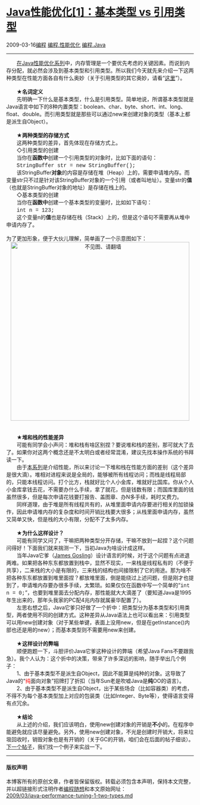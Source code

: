 <!DOCTYPE html>
<html xmlns="http://www.w3.org/1999/xhtml" xml:lang="zh-CN">
<head>
<meta http-equiv="Content-Type" content="text/html; charset=utf-8" />
<meta name="generator" content="Python script by program.think@gmail.com" />
<meta name="provider" content="program-think.blogspot.com" />
<link type="text/css" rel="stylesheet" href="../../css/program-think.css" />
<title>Java性能优化[1]：基本类型 vs 引用类型 - 编程随想的博客</title>
</head>
<body>
<div id="main" style="width:100%;">
<h1><a href="../../index.md" title="回到首页">Java性能优化[1]：基本类型 vs 引用类型</a></h1>
<div class="post-info"><span class="date-header">2009-03-16</span><a href="../../tags/E7BC96E7A88B.md" class="tag">编程</a> <a href="../../tags/E7BC96E7A88B.E680A7E883BDE4BC98E58C96.md" class="tag">编程.性能优化</a> <a href="../../tags/E7BC96E7A88B.Java.md" class="tag">编程.Java</a> </div>
<hr>
<div class="post">
　　<a href="../../2009/03/java-performance-tuning-0-overview.md">在Java性能优化系列</a>中，内存管理是一个要优先考虑的关键因素。而说到内存分配，就必然会涉及到基本类型和引用类型。所以我们今天就先来介绍一下这两种类型在性能方面各自有什么奥妙（关于引用类型的其它奥妙，请看“<a href="../../2009/03/java-reference-types-detail.md">这里</a>”）。<!--program-think--><br /><br />　　★<b>名词定义</b><br />　　先明确一下什么是基本类型，什么是引用类型。简单地说，所谓基本类型就是Java语言中如下的8种内置类型：boolean、char、byte、short、int、long、float、double。而引用类型就是那些可以通过new来创建对象的类型（基本上都是派生自Object）。<br /><br />　　★<b>两种类型的存储方式</b><br />　　这两种类型的差异，首先体现在存储方式上。<br />　　◇引用类型的创建<br />　　当你在<b>函数中</b>创建一个引用类型的对象时，比如下面的语句：<br />　　<span style="font-family:Courier New;">StringBuffer str = new StringBuffer();</span><br />　　该StringBuffer<b>对象</b>的内容是存储在堆（Heap）上的，需要申请堆内存。而变量str只不过是针对该StringBuffer对象的一个引用（或者叫地址）。变量str的<b>值</b>（也就是StringBuffer对象的地址）是存储在栈上的。<br />　　◇基本类型的创建<br />　　当你在<b>函数中</b>创建一个基本类型的变量时，比如如下语句：<br />　　<span style="font-family:Courier New;">int n = 123;</span><br />　　这个变量n的<b>值</b>也是存储在栈（Stack）上的，但是这个语句不需要再从堆中申请内存了。<br /><br />为了更加形象，便于大伙儿理解，简单画了一个示意图如下：<br /><center><img src="../../images/2009/03/OgAAADfJvtKaB8finO0otLgLKBqGUQ2lYJGlzQAZCE1qUybiJ9XKK8TrbaBfFVYT1g5DbqIza3sKbsWm2MjeZM4mWoEA15jOjE1kRvoUZjXROWyVUiJ7dUWGWSBV" width="480" alt="不见图、请翻墙" /></center><br /><br />　　★<b>堆和栈的性能差异</b><br />　　可能有同学会小声问：堆和栈有啥区别捏？要说堆和栈的差别，那可就大了去了。如果你对这两个概念还是不太明白或者经常混淆，建议先找本操作系统的书拜读一下。<br />　　由于<a href="../../2009/03/java-performance-tuning-0-overview.md">本系列</a>是介绍性能，所以来讨论一下堆和栈在性能方面的差别（这个差异是很大滴）。堆相对进程来说是全局的，能够被所有线程访问；而栈是线程局部的，只能本线程访问。打个比方，栈就好比个人小金库，堆就好比国库。你从个人小金库拿钱去花，不需要办什么手续，拿了就花，但是钱数有限；而国库里面的钱虽然很多，但是每次申请花钱要打报告、盖图章、办N多手续，耗时又费力。<br />　　同样道理，由于堆是所有线程共有的，从堆里面申请内存要进行相关的加锁操作，因此申请堆内存的复杂度和时间开销比栈要大很多；从栈里面申请内存，虽然又简单又快，但是栈的大小有限，分配不了太多内存。<br /><br />　　★<b>为什么这样设计？</b><br />　　可能有同学又问了，干嘛把两种类型分开存储，干嘛不放到一起捏？这个问题问得好！下面我们就来揣测一下，当初Java为啥设计成这样。<br />　　当年Java它爹（<a href="http://en.wikipedia.org/wiki/James_Gosling" target="_blank" rel="nofollow">James Gosling</a>）设计语言的时候，对于这个问题有点进退两难。如果把各种东东都放置到栈中，显然不现实，一来栈是线程私有的（不便于共享），二来栈的大小是有限的，三来栈的结构也间接限制了它的用途。那为啥不把各种东东都放置到堆里面捏？都放堆里面，倒是能绕过上述问题，但是刚才也提到了，申请堆内存要办很多手续，太繁琐。如果仅仅在函数中写一个简单的“<span style="font-family:Courier New;">int n  = 0;</span>”，也要到堆里面去分配内存，那性能就大大滴差了（要知道Java是1995年生出来的，那年头我家的PC配4兆内存就属豪华配置了）。<br />　　左思右想之后，Java它爹只好做了一个折中：把类型分为基本类型和引用类型，两者使用不同的创建方式。这种差异从Java语法上也可以看出来：引用类型可以用new创建对象（对于某些单键，表面上没用new，但是在getInstance()内部也还是用的new）；而基本类型则不需要用new来创建。<br /><br />　　★<b>这样设计的弊端</b><br />　　顺便跑题一下，斗胆评价Java它爹这种设计的弊端（希望Java Fans不要跟我急）。我个人认为：这个折中的决策，带来了许多深远的影响，随手举出几个例子：<br />　　1、由于基本类型不是派生自Object，因此不能算是纯种的对象。这导致了Java的“<span style="color:red;">纯</span>面向对象”招牌打了折扣（当年Sun老是吹嘘Java是<b>纯</b>OO的语言）。<br />　　2、由于基本类型不是派生自Object，出于某些场合（比如容器类）的考虑，不得不为每个基本类型加上对应的包装类（比如Integer、Byte等），使得语言变得有点冗余。<br /><br />　　★<b>结论</b><br />　　从上述的介绍，我们应该明白，使用new创建对象的开销是<b>不小</b>的。在程序中能避免就应该尽量避免。另外，使用new创建对象，不光是创建时开销大，将来垃圾回收时，销毁对象也是有开销的（关于GC的开销，咱们会在后面的帖子细谈）。<a href="../../2009/03/java-performance-tuning-2-string.md">下一个帖子</a>，我们找一个例子来实战一下。<div class="blogger-post-footer">
</div>
<hr>
<div class="copyright">
<h4>版权声明</h4>
本博客所有的原创文章，作者皆保留版权。转载必须包含本声明，保持本文完整，并以超链接形式注明作者<a href="mailto:program.think@gmail.com">编程随想</a>和本文原始网址：<br>
<a href="2009/03/java-performance-tuning-1-two-types.md">2009/03/java-performance-tuning-1-two-types.md</a>
</div>
</div>
</body>
</html>

